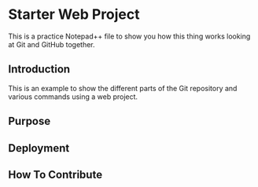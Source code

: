 # Starter Web Project

This is a practice Notepad++ file to show you how this thing works looking at Git and GitHub together.


## Introduction

This is an example to show the different parts of the Git repository and various commands using a web project.

## Purpose

## Deployment

## How To Contribute